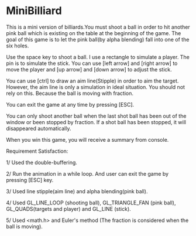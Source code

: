 # MiniBilliard

This is a mini version of billiards.You must shoot a ball in order to hit another pink ball which is existing on the table at the beginning of the game. The goal of this game is to let the pink ball(by alpha blending) fall into one of the six holes.


Use the space key to shoot a ball. I use a rectangle to simulate a player. The pin is to simulate the stick. You can use [left arrow] and [right arrow] to move the player and [up arrow] and [down arrow] to adjust the stick.


You can use [ctrl] to draw an aim line(Stipple) in order to aim the target. However, the aim line is only a simulation in ideal situation. You should not rely on this. Because the ball is moving with fraction.


You can exit the game at any time by pressing [ESC]. 


You can only shoot another ball when the last shot ball has been out of the window or been stopped by fraction. If a shot ball has been stopped, it will disappeared automatically. 


When you win this game, you will receive a summary from console. 


Requirement Satisfaction:


1/ Used the double-buffering.

2/ Run the animation in a while loop. And user can exit the game by pressing [ESC] key.

3/ Used line stipple(aim line) and alpha blending(pink ball).

4/ Used GL_LINE_LOOP (shooting ball), GL_TRIANGLE_FAN (pink ball), GL_QUADS(targets and player) and GL_LINE (stick).

5/ Used <math.h> and Euler's method (The fraction is considered when the ball is moving).


